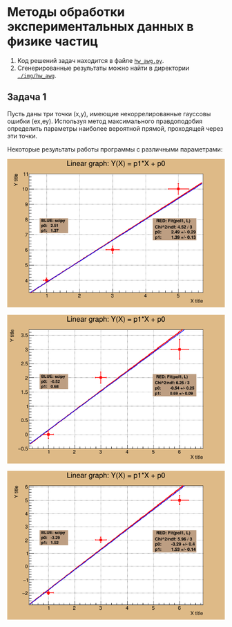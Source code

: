 # Методы обработки экспериментальных данных в физике частиц

1. Код решений задач находится в файле [```hw_awg.py```](https://github.com/shulga-alexey/monte-carlo/blob/26074baae410c5c25e9961b0a22a7881fd249d0b/hw_awg.py).
2. Сгенерированные результаты можно найти в директории [```./img/hw_awg```](https://github.com/shulga-alexey/monte-carlo/tree/26074baae410c5c25e9961b0a22a7881fd249d0b/img/hw_awg).

## Задача 1
Пусть даны три точки (x,y), имеющие некоррелированные гауссовы ошибки (ex,ey). Используя метод максимального правдоподобия определить параметры наиболее вероятной прямой, проходящей через эти точки.


Некоторые результаты работы программы c различными параметрами:

![](https://github.com/shulga-alexey/monte-carlo/blob/26074baae410c5c25e9961b0a22a7881fd249d0b/img/hw_awg/Task1_1.png)

![](https://github.com/shulga-alexey/monte-carlo/blob/26074baae410c5c25e9961b0a22a7881fd249d0b/img/hw_awg/Task1_2.png)

![](https://github.com/shulga-alexey/monte-carlo/blob/26074baae410c5c25e9961b0a22a7881fd249d0b/img/hw_awg/Task1_3.png)